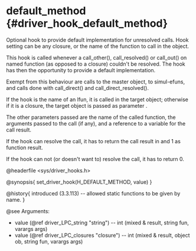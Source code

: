 default_method {#driver_hook_default_method}
============================================
Optional hook to provide default implementation for unresolved calls. Hook setting can be any closure, or the name of the function to call in the object.

This hook is called whenever a call_other(), call_resolved() or call_out() on named function (as opposed to a closure) couldn't be resolved. The hook has then the opportunity to provide a default implementation.

Exempt from this behaviour are calls to the master object, to simul-efuns, and calls done with call_direct() and call_direct_resolved().

If the hook is the name of an lfun, it is called in the target object; otherwise if it is a closure, the target object is passed as parameter <ob>.

The other parameters passed are the name <fun> of the called function, the arguments <args> passed to the call (if any), and a reference <result> to a variable for the call result.

If the hook can resolve the call, it has to return the call result in <result> and 1 as function result.

If the hook can not (or doesn't want to) resolve the call, it has to return 0.

@headerfile <sys/driver_hooks.h>

@synopsis{
set_driver_hook(H_DEFAULT_METHOD, value)
}

@history{
introduced (3.3.113) -- allowed static functions to be given by name.
}

@see 
Arguments: 
- value (@ref driver_LPC_string "string") -- int <name>(mixed & result, string fun, varargs args)
- value (@ref driver_LPC_closures "closure") -- int <closure>(mixed & result, object ob, string fun, varargs args)

